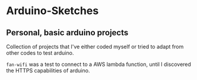 # Arduino-Sketches
## Personal, basic arduino projects

Collection of projects that I've either coded myself or tried to adapt from other codes to test arduino.

`fan-wifi` was a test to connect to a AWS lambda function, until I discovered the HTTPS capabilities of arduino.


